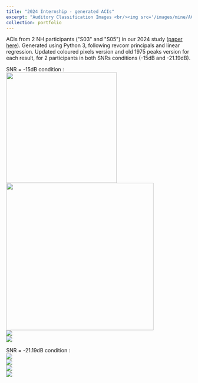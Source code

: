 ```yaml
---
title: "2024 Internship - generated ACIs"
excerpt: "Auditory Classification Images <br/><img src='/images/mine/ACI25pix_S03_-21.png'>"
collection: portfolio
---
```


ACIs from 2 NH participants ("S03" and "S05") in our 2024 study ([paper here](http://azallb.github.io/files/report_M1_internship_2024ENS.pdf)). Generated using Python 3, following revcorr principals and linear regression. Updated coloured pixels version and old 1975 peaks version for each result, for 2 participants in both SNRs conditions (-15dB and -21.19dB). 

SNR = -15dB condition : <br>
<img src='/images/mine/ACI25pix_SQ03_-15.png' width='300' height='300'> <br> <img src='/images/mine/SN-N_spectro15_SQ03.png' width='400' height='400'> <br>
<img src='/images/mine/ACI25pix_SQ05_-15.png'> <br> <img src='/images/mine/SN-N_spectro15_SQ05.png'>

SNR = -21.19dB condition : <br>
<img src='/images/mine/ACI25pix_S03_-21.png'> <br> <img src='/images/mine/SN-N_AHU21_S03.png'> <br>
<img src='/images/mine/ACI25pix_S05_-21.png'> <br> <img src='/images/mine/SN-N_AHU21_S05.png'>